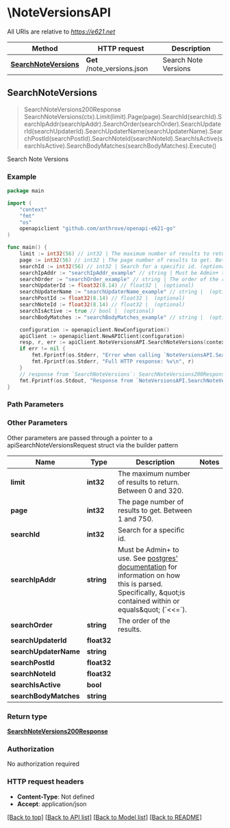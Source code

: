 # \NoteVersionsAPI

All URIs are relative to *https://e621.net*

Method | HTTP request | Description
------------- | ------------- | -------------
[**SearchNoteVersions**](NoteVersionsAPI.md#SearchNoteVersions) | **Get** /note_versions.json | Search Note Versions



## SearchNoteVersions

> SearchNoteVersions200Response SearchNoteVersions(ctx).Limit(limit).Page(page).SearchId(searchId).SearchIpAddr(searchIpAddr).SearchOrder(searchOrder).SearchUpdaterId(searchUpdaterId).SearchUpdaterName(searchUpdaterName).SearchPostId(searchPostId).SearchNoteId(searchNoteId).SearchIsActive(searchIsActive).SearchBodyMatches(searchBodyMatches).Execute()

Search Note Versions



### Example

```go
package main

import (
	"context"
	"fmt"
	"os"
	openapiclient "github.com/anthrove/openapi-e621-go"
)

func main() {
	limit := int32(56) // int32 | The maximum number of results to return. Between 0 and 320. (optional)
	page := int32(56) // int32 | The page number of results to get. Between 1 and 750. (optional)
	searchId := int32(56) // int32 | Search for a specific id. (optional)
	searchIpAddr := "searchIpAddr_example" // string | Must be Admin+ to use. See [postgres' documentation](https://www.postgresql.org/docs/9.3/functions-net.html) for information on how this is parsed. Specifically, \"is contained within or equals\" (`<<=`). (optional)
	searchOrder := "searchOrder_example" // string | The order of the results. (optional)
	searchUpdaterId := float32(8.14) // float32 |  (optional)
	searchUpdaterName := "searchUpdaterName_example" // string |  (optional)
	searchPostId := float32(8.14) // float32 |  (optional)
	searchNoteId := float32(8.14) // float32 |  (optional)
	searchIsActive := true // bool |  (optional)
	searchBodyMatches := "searchBodyMatches_example" // string |  (optional)

	configuration := openapiclient.NewConfiguration()
	apiClient := openapiclient.NewAPIClient(configuration)
	resp, r, err := apiClient.NoteVersionsAPI.SearchNoteVersions(context.Background()).Limit(limit).Page(page).SearchId(searchId).SearchIpAddr(searchIpAddr).SearchOrder(searchOrder).SearchUpdaterId(searchUpdaterId).SearchUpdaterName(searchUpdaterName).SearchPostId(searchPostId).SearchNoteId(searchNoteId).SearchIsActive(searchIsActive).SearchBodyMatches(searchBodyMatches).Execute()
	if err != nil {
		fmt.Fprintf(os.Stderr, "Error when calling `NoteVersionsAPI.SearchNoteVersions``: %v\n", err)
		fmt.Fprintf(os.Stderr, "Full HTTP response: %v\n", r)
	}
	// response from `SearchNoteVersions`: SearchNoteVersions200Response
	fmt.Fprintf(os.Stdout, "Response from `NoteVersionsAPI.SearchNoteVersions`: %v\n", resp)
}
```

### Path Parameters



### Other Parameters

Other parameters are passed through a pointer to a apiSearchNoteVersionsRequest struct via the builder pattern


Name | Type | Description  | Notes
------------- | ------------- | ------------- | -------------
 **limit** | **int32** | The maximum number of results to return. Between 0 and 320. | 
 **page** | **int32** | The page number of results to get. Between 1 and 750. | 
 **searchId** | **int32** | Search for a specific id. | 
 **searchIpAddr** | **string** | Must be Admin+ to use. See [postgres&#39; documentation](https://www.postgresql.org/docs/9.3/functions-net.html) for information on how this is parsed. Specifically, \&quot;is contained within or equals\&quot; (&#x60;&lt;&lt;&#x3D;&#x60;). | 
 **searchOrder** | **string** | The order of the results. | 
 **searchUpdaterId** | **float32** |  | 
 **searchUpdaterName** | **string** |  | 
 **searchPostId** | **float32** |  | 
 **searchNoteId** | **float32** |  | 
 **searchIsActive** | **bool** |  | 
 **searchBodyMatches** | **string** |  | 

### Return type

[**SearchNoteVersions200Response**](SearchNoteVersions200Response.md)

### Authorization

No authorization required

### HTTP request headers

- **Content-Type**: Not defined
- **Accept**: application/json

[[Back to top]](#) [[Back to API list]](../README.md#documentation-for-api-endpoints)
[[Back to Model list]](../README.md#documentation-for-models)
[[Back to README]](../README.md)

